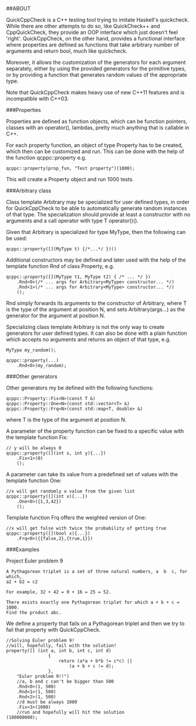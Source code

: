 ##ABOUT

QuickCppCheck is a C++ testing tool trying to imitate Haskell's
quickcheck. While there are other attempts to do so, like QuickCheck++
and CppQuickCheck, they provide an OOP interface which just doesn't feel
'right'. QuickCppCheck, on the other hand, provides a functional interface
where properties are defined as functions that take arbitrary number of arguments
and return bool, much like quickcheck.

Moreover, it allows the customization of the generators for each argument
separately, either by using the provided generators for the primitive types,
or by providing a function that generates random values of the appropriate type.

Note that QuickCppCheck makes heavy use of new C++11 features and is incompatible
with C++03.

###Properties

Properties are defined as function objects, which can be function pointers,
classes with an operator(), lambdas, pretty much anything that is callable
in C++.

For each property function, an object of type Property has to be created, which
then can be customized and run. This can be done with the help of the function
qcppc::property e.g.

    qcppc::property(prop_fun, "Test property")(1000);

This will create a Property object and run 1000 tests.

###Arbitrary class

Class template Arbitrary<T> may be specialized for user defined types,
in order for QuickCppCheck to be able to automatically generate random
instances of that type. The specialization should provide at least
a constructor with no arguments and a call operator with type T operator()().

Given that Arbitrary<T> is specialized for type MyType, then the following
can be used:

    qcppc::property([](MyType t) {/*...*/ })()

Additional constructors may be defined and later used with the help of
the template function Rnd of class Property, e.g.

    qcppc::property([](MyType t1, MyType t2) { /* ... */ })
        .Rnd<0>(/* ... args for Arbitrary<MyType> constructor... */)
        .Rnd<1>(/* ... args for Arbitrary<MyType> constructor... */)
        ();

Rnd<N> simply forwards its arguments to the constructor of Arbitrary<T>,
where T is the type of the argument at position N, and sets Arbitrary<T>(args...)
as the generator for the argument at position N.

Specializing class template Arbitrary<T> is not the only way to create generators
for user defined types. It can also be done with a plain function which
accepts no arguments and returns an object of that type, e.g.

    MyType my_random();

    qcppc::property(...)
        .Rnd<0>(my_random);

###Other generators

Other generators my be defined with the following functions:

    qcppc::Property::Fix<N>(const T &)
    qcppc::Property::One<N>(const std::vector<T> &)
    qcppc::Property::Frq<N>(const std::map<T, double> &)

where T is the type of the argument at position N.

A parameter of the property function can be fixed to a specific value with
the template function Fix:

    // y will be always 0
    qcppc::property([](int x, int y){...})
        .Fix<1>(0)
        ();


A parameter can take its value from a predefined set of values with the template
function One:

    //x will get randomly a value from the given list
    qcppc::property([](int x){...})
        .One<0>({1,3,42})
        ();


Template function Frq offers the weighted version of One:

    //x will get false with twice the probability of getting true
    qcppc::property([](bool x){...})
        .Frq<0>({{false,2},{true,1}})

###Examples

Project Euler problem 9

    A Pythagorean triplet is a set of three natural numbers, a  b  c, for which,
    a2 + b2 = c2

    For example, 32 + 42 = 9 + 16 = 25 = 52.

    There exists exactly one Pythagorean triplet for which a + b + c = 1000.
    Find the product abc.

We define a property that fails on a Pythagorean triplet and then we try
to fail that property with QuickCppCheck.

    //Solving Euler problem 9!
    //will, hopefully, fail with the solution!
    property([] (int a, int b, int c, int d)
                    {
                        return (a*a + b*b != c*c) ||
                            (a + b + c != d);
                    },
        "Euler problem 9!!")
        //a, b and c can't be bigger than 500
        .Rnd<0>(1, 500)
        .Rnd<1>(1, 500)
        .Rnd<2>(1, 500)
        //d must be always 1000
        .Fix<3>(1000)
        //run and hopefully will hit the solution
    (100000000);

